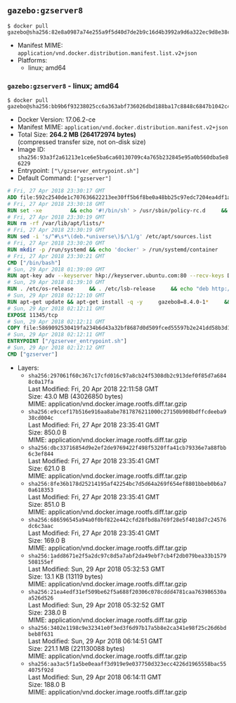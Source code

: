 ## `gazebo:gzserver8`

```console
$ docker pull gazebo@sha256:82e8a0987a74e255a9f5d40d7de2b9c16d4b3992a9d6a322ec9d8e38c2d7db74
```

-	Manifest MIME: `application/vnd.docker.distribution.manifest.list.v2+json`
-	Platforms:
	-	linux; amd64

### `gazebo:gzserver8` - linux; amd64

```console
$ docker pull gazebo@sha256:bb9b6f93238025cc6a363abf736026dbd188ba17c8848c6847b1042c4b046937
```

-	Docker Version: 17.06.2-ce
-	Manifest MIME: `application/vnd.docker.distribution.manifest.v2+json`
-	Total Size: **264.2 MB (264172974 bytes)**  
	(compressed transfer size, not on-disk size)
-	Image ID: `sha256:93a3f2a61213e1ce6e5ba6ca60130709c4a765b232845e95a0b560dba5e86229`
-	Entrypoint: `["\/gzserver_entrypoint.sh"]`
-	Default Command: `["gzserver"]`

```dockerfile
# Fri, 27 Apr 2018 23:30:17 GMT
ADD file:592c2540de1c707636622213ee30ff5b6f8be0a48bb25c97edc7204ea4df1a81 in / 
# Fri, 27 Apr 2018 23:30:18 GMT
RUN set -xe 		&& echo '#!/bin/sh' > /usr/sbin/policy-rc.d 	&& echo 'exit 101' >> /usr/sbin/policy-rc.d 	&& chmod +x /usr/sbin/policy-rc.d 		&& dpkg-divert --local --rename --add /sbin/initctl 	&& cp -a /usr/sbin/policy-rc.d /sbin/initctl 	&& sed -i 's/^exit.*/exit 0/' /sbin/initctl 		&& echo 'force-unsafe-io' > /etc/dpkg/dpkg.cfg.d/docker-apt-speedup 		&& echo 'DPkg::Post-Invoke { "rm -f /var/cache/apt/archives/*.deb /var/cache/apt/archives/partial/*.deb /var/cache/apt/*.bin || true"; };' > /etc/apt/apt.conf.d/docker-clean 	&& echo 'APT::Update::Post-Invoke { "rm -f /var/cache/apt/archives/*.deb /var/cache/apt/archives/partial/*.deb /var/cache/apt/*.bin || true"; };' >> /etc/apt/apt.conf.d/docker-clean 	&& echo 'Dir::Cache::pkgcache ""; Dir::Cache::srcpkgcache "";' >> /etc/apt/apt.conf.d/docker-clean 		&& echo 'Acquire::Languages "none";' > /etc/apt/apt.conf.d/docker-no-languages 		&& echo 'Acquire::GzipIndexes "true"; Acquire::CompressionTypes::Order:: "gz";' > /etc/apt/apt.conf.d/docker-gzip-indexes 		&& echo 'Apt::AutoRemove::SuggestsImportant "false";' > /etc/apt/apt.conf.d/docker-autoremove-suggests
# Fri, 27 Apr 2018 23:30:19 GMT
RUN rm -rf /var/lib/apt/lists/*
# Fri, 27 Apr 2018 23:30:19 GMT
RUN sed -i 's/^#\s*\(deb.*universe\)$/\1/g' /etc/apt/sources.list
# Fri, 27 Apr 2018 23:30:20 GMT
RUN mkdir -p /run/systemd && echo 'docker' > /run/systemd/container
# Fri, 27 Apr 2018 23:30:21 GMT
CMD ["/bin/bash"]
# Sun, 29 Apr 2018 01:39:09 GMT
RUN apt-key adv --keyserver hkp://keyserver.ubuntu.com:80 --recv-keys D2486D2DD83DB69272AFE98867170598AF249743
# Sun, 29 Apr 2018 01:39:10 GMT
RUN . /etc/os-release     && . /etc/lsb-release     && echo "deb http://packages.osrfoundation.org/gazebo/$ID-stable $DISTRIB_CODENAME main" > /etc/apt/sources.list.d/gazebo-latest.list
# Sun, 29 Apr 2018 02:12:10 GMT
RUN apt-get update && apt-get install -q -y     gazebo8=8.4.0-1*     && rm -rf /var/lib/apt/lists/*
# Sun, 29 Apr 2018 02:12:11 GMT
EXPOSE 11345/tcp
# Sun, 29 Apr 2018 02:12:11 GMT
COPY file:5869092530419fa234b6d43a32bf8687d0d509fced55597b2e241dd58b3d1335 in / 
# Sun, 29 Apr 2018 02:12:11 GMT
ENTRYPOINT ["/gzserver_entrypoint.sh"]
# Sun, 29 Apr 2018 02:12:12 GMT
CMD ["gzserver"]
```

-	Layers:
	-	`sha256:297061f60c367c17cfd016c97a8cb24f5308db2c913def0f85d7a6848c0a17fa`  
		Last Modified: Fri, 20 Apr 2018 22:11:58 GMT  
		Size: 43.0 MB (43026850 bytes)  
		MIME: application/vnd.docker.image.rootfs.diff.tar.gzip
	-	`sha256:e9ccef17b516e916aa8abe7817876211000c27150b908bdffcdeeba938cd004c`  
		Last Modified: Fri, 27 Apr 2018 23:35:41 GMT  
		Size: 850.0 B  
		MIME: application/vnd.docker.image.rootfs.diff.tar.gzip
	-	`sha256:dbc33716854d9e2ef2de9769422f498f5320ffa41cb79336e7a88fbb6c3ef844`  
		Last Modified: Fri, 27 Apr 2018 23:35:41 GMT  
		Size: 621.0 B  
		MIME: application/vnd.docker.image.rootfs.diff.tar.gzip
	-	`sha256:8fe36b178d25214195af42254bc7d5d64a269f654ef8801bbeb0b6a70a618353`  
		Last Modified: Fri, 27 Apr 2018 23:35:41 GMT  
		Size: 851.0 B  
		MIME: application/vnd.docker.image.rootfs.diff.tar.gzip
	-	`sha256:686596545a94a0f0bf822e442cfd28fbd8a769f28e5f4018d7c24576dc6c3aac`  
		Last Modified: Fri, 27 Apr 2018 23:35:41 GMT  
		Size: 169.0 B  
		MIME: application/vnd.docker.image.rootfs.diff.tar.gzip
	-	`sha256:1add8671e2f5a2dc97c8d5a7abf2da49ebf7cb4f2db079bea33b1579508155ef`  
		Last Modified: Sun, 29 Apr 2018 05:32:53 GMT  
		Size: 13.1 KB (13119 bytes)  
		MIME: application/vnd.docker.image.rootfs.diff.tar.gzip
	-	`sha256:21ea4edf31ef509be62f5a688f20306c078cddd4781caa763986530aa526d526`  
		Last Modified: Sun, 29 Apr 2018 05:32:52 GMT  
		Size: 238.0 B  
		MIME: application/vnd.docker.image.rootfs.diff.tar.gzip
	-	`sha256:3402e1198c9e32341e0f3ed3f6d97b17a5b8e2ca341e98f25c26d6bdbeb8f631`  
		Last Modified: Sun, 29 Apr 2018 06:14:51 GMT  
		Size: 221.1 MB (221130088 bytes)  
		MIME: application/vnd.docker.image.rootfs.diff.tar.gzip
	-	`sha256:aa3ac5f1a5be0eaaff3d919e9e037750d323ecc4226d1965558bac554075f92d`  
		Last Modified: Sun, 29 Apr 2018 06:14:11 GMT  
		Size: 188.0 B  
		MIME: application/vnd.docker.image.rootfs.diff.tar.gzip
